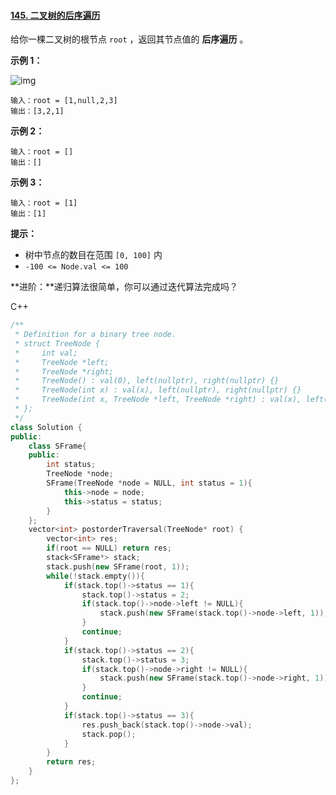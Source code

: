 #### [145. 二叉树的后序遍历](https://leetcode-cn.com/problems/binary-tree-postorder-traversal/)

给你一棵二叉树的根节点 `root` ，返回其节点值的 **后序遍历** 。

 

**示例 1：**

![img](https://assets.leetcode.com/uploads/2020/08/28/pre1.jpg)

```
输入：root = [1,null,2,3]
输出：[3,2,1]
```

**示例 2：**

```
输入：root = []
输出：[]
```

**示例 3：**

```
输入：root = [1]
输出：[1]
```

 

**提示：**

- 树中节点的数目在范围 `[0, 100]` 内
- `-100 <= Node.val <= 100`

 

**进阶：**递归算法很简单，你可以通过迭代算法完成吗？



C++

```c++
/**
 * Definition for a binary tree node.
 * struct TreeNode {
 *     int val;
 *     TreeNode *left;
 *     TreeNode *right;
 *     TreeNode() : val(0), left(nullptr), right(nullptr) {}
 *     TreeNode(int x) : val(x), left(nullptr), right(nullptr) {}
 *     TreeNode(int x, TreeNode *left, TreeNode *right) : val(x), left(left), right(right) {}
 * };
 */
class Solution {
public:
    class SFrame{
    public:
        int status;
        TreeNode *node;
        SFrame(TreeNode *node = NULL, int status = 1){
            this->node = node;
            this->status = status;
        }
    };
    vector<int> postorderTraversal(TreeNode* root) {
        vector<int> res;
        if(root == NULL) return res;
        stack<SFrame*> stack;
        stack.push(new SFrame(root, 1));
        while(!stack.empty()){
            if(stack.top()->status == 1){
                stack.top()->status = 2;
                if(stack.top()->node->left != NULL){
                    stack.push(new SFrame(stack.top()->node->left, 1));
                }
                continue;
            }
            if(stack.top()->status == 2){
                stack.top()->status = 3;
                if(stack.top()->node->right != NULL){
                    stack.push(new SFrame(stack.top()->node->right, 1));
                }
                continue;
            }
            if(stack.top()->status == 3){
                res.push_back(stack.top()->node->val);
                stack.pop();
            }
        }
        return res;
    }
};
```

